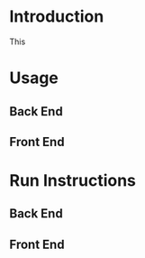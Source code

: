 # Introduction

This

# Usage

## Back End

## Front End

# Run Instructions

## Back End

## Front End
